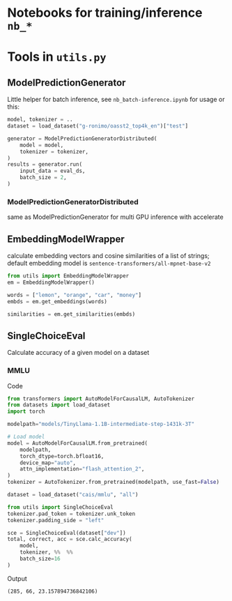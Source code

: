 # Notebooks for training/inference `nb_*`

# Tools in `utils.py`
## ModelPredictionGenerator
Little helper for batch inference, see `nb_batch-inference.ipynb` for usage or this:

```python
model, tokenizer = ..
dataset = load_dataset("g-ronimo/oasst2_top4k_en")["test"]

generator = ModelPredictionGeneratorDistributed(
    model = model,
    tokenizer = tokenizer,
)
results = generator.run(
    input_data = eval_ds,
    batch_size = 2,
)
```

### ModelPredictionGeneratorDistributed
same as ModelPredictionGenerator for multi GPU inference with accelerate 

## EmbeddingModelWrapper
calculate embedding vectors and cosine similarities of a list of strings; default embedding model is `sentence-transformers/all-mpnet-base-v2`

```python
from utils import EmbeddingModelWrapper
em = EmbeddingModelWrapper()

words = ["lemon", "orange", "car", "money"]
embds = em.get_embeddings(words)

similarities = em.get_similarities(embds)
``` 
## SingleChoiceEval
Calculate accuracy of a given model on a dataset
### MMLU
 Code
```python
from transformers import AutoModelForCausalLM, AutoTokenizer
from datasets import load_dataset
import torch

modelpath="models/TinyLlama-1.1B-intermediate-step-1431k-3T"

# Load model
model = AutoModelForCausalLM.from_pretrained(
    modelpath,    
    torch_dtype=torch.bfloat16,
    device_map="auto",
    attn_implementation="flash_attention_2",
)
tokenizer = AutoTokenizer.from_pretrained(modelpath, use_fast=False) 

dataset = load_dataset("cais/mmlu", "all")

from utils import SingleChoiceEval
tokenizer.pad_token = tokenizer.unk_token
tokenizer.padding_side = "left"

sce = SingleChoiceEval(dataset["dev"])
total, correct, acc = sce.calc_accuracy(
	model, 
	tokenizer, %%  %%
	batch_size=16
)
```
Output
```
(285, 66, 23.157894736842106)
```
